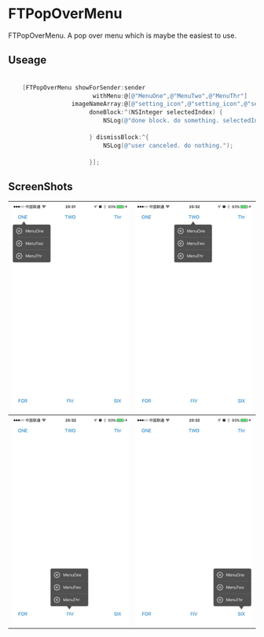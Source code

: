 # FTPopOverMenu

FTPopOverMenu. A pop over menu which is maybe the easiest to use.

## Useage



```objective-c

    [FTPopOverMenu showForSender:sender
                        withMenu:@[@"MenuOne",@"MenuTwo",@"MenuThr"]
                  imageNameArray:@[@"setting_icon",@"setting_icon",@"setting_icon"]
                       doneBlock:^(NSInteger selectedIndex) {
                           NSLog(@"done block. do something. selectedIndex : %ld", (long)selectedIndex);
                           
                       } dismissBlock:^{
                           NSLog(@"user canceled. do nothing.");
                           
                       }];

```
## ScreenShots

<table border = "0">
	<tr>
		<th><img src="/ScreenShots/ScreenShot01.jpg" width="400"/></th>
		<th><img src="/ScreenShots/ScreenShot02.jpg" width="400"/></th>
	</tr>
	<tr>
		<th><img src="/ScreenShots/ScreenShot03.jpg" width="400"/></th>
		<th><img src="/ScreenShots/ScreenShot04.jpg" width="400"/></th>
	</tr>
</table>
